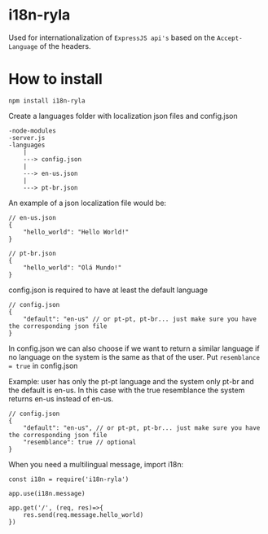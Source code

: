 # i18n-ryla
Used for internationalization of ``ExpressJS api's`` based on the ``Accept-Language`` of the headers.

# How to install
```
npm install i18n-ryla
```
Create a languages folder with localization json files and config.json

```
-node-modules
-server.js
-languages
    |
    ---> config.json
    |
    ---> en-us.json
    |
    ---> pt-br.json
```
An example of a json localization file would be:

```
// en-us.json
{
    "hello_world": "Hello World!"
}
```
```
// pt-br.json
{
    "hello_world": "Olá Mundo!"
}
```

config.json is required to have at least the default language

```
// config.json
{
    "default": "en-us" // or pt-pt, pt-br... just make sure you have the corresponding json file
}
```

In config.json we can also choose if we want to return a similar language if no language on the system is the same as that of the user. Put ``resemblance = true`` in config.json 

Example: user has only the pt-pt language and the system only pt-br and the default is en-us. In this case with the true resemblance the system returns en-us instead of en-us.

```
// config.json
{
    "default": "en-us", // or pt-pt, pt-br... just make sure you have the corresponding json file
    "resemblance": true // optional
}
```

When you need a multilingual message, import i18n:

```
const i18n = require('i18n-ryla')

app.use(i18n.message)

app.get('/', (req, res)=>{
    res.send(req.message.hello_world)
})
```